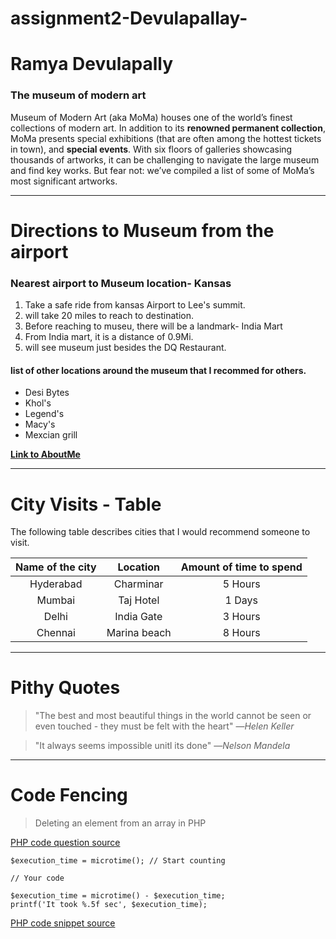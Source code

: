 # assignment2-Devulapallay-
# Ramya Devulapally
### The museum of modern art<br>
Museum of Modern Art (aka MoMa) houses one of the world’s finest collections of modern art. In addition to its **renowned permanent collection**, MoMa presents special exhibitions (that are often among the hottest tickets in town), and **special events**. With six floors of galleries showcasing thousands of artworks, it can be challenging to navigate the large museum and find key works. But fear not: we’ve compiled a list of some of MoMa’s most significant artworks.

---

# Directions to Museum from the airport
### Nearest airport to Museum location- Kansas
1. Take a safe ride from kansas Airport to Lee's summit.
2. will take 20 miles to reach to destination. 
3. Before reaching to museu, there will be a landmark- India Mart
4. From India mart, it is a distance of 0.9Mi.
5. will see museum just besides the DQ Restaurant.

#### list of other locations around the museum that I recommed for others.
* Desi Bytes
* Khol's
* Legend's
* Macy's
* Mexcian grill

**[Link to AboutMe](AboutMe.md)**

---

# City Visits - Table

The following table describes cities that I would recommend someone to visit.

|Name of the city|Location|Amount of time to spend|    
|:---:|:---:|:---:|
|Hyderabad|Charminar|5 Hours|
|Mumbai|Taj Hotel| 1 Days|
|Delhi|India Gate|3 Hours|
|Chennai|Marina beach|8 Hours|

---

# Pithy Quotes
>  "The best and most beautiful things in the world cannot be seen or even touched - they must be felt with the heart" —*Helen Keller*   
    
>  "It always seems impossible unitl its done" —*Nelson Mandela*

---

# Code Fencing
>Deleting an element from an array in PHP
>
[PHP code question source](https://stackoverflow.com/questions/369602/deleting-an-element-from-an-array-in-php)

```
$execution_time = microtime(); // Start counting

// Your code

$execution_time = microtime() - $execution_time;
printf('It took %.5f sec', $execution_time);
```
[PHP code snippet source](https://css-tricks.com/snippets/php/count-script-excecution-time/)